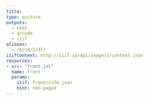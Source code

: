 ```yaml
---
title:
type: picture
outputs:
  - html
  - qrcode
  - iiif
aliases:
  - /k/18/2/3f/
iiifContext: http://iiif.io/api/image/2/context.json
resources:
- src: "front.jxl"
  name: front
  params:
    iiif: front/info.json
    hint: non-paged
---
```

